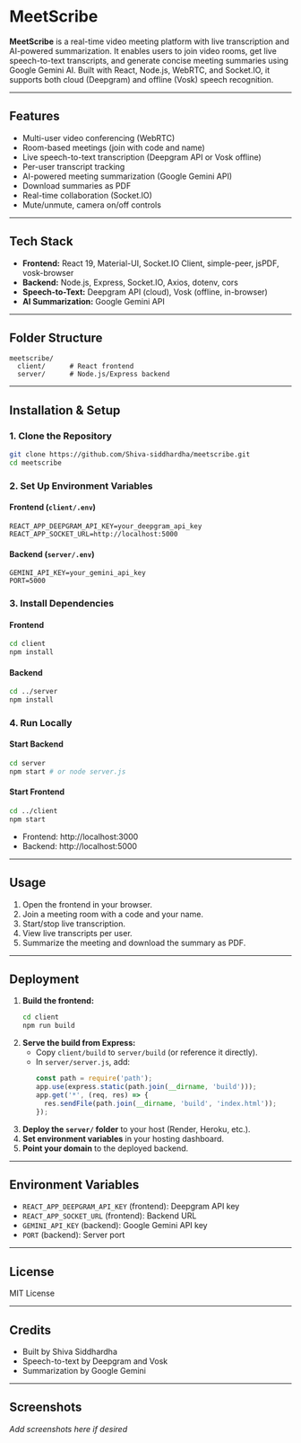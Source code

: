 # MeetScribe

**MeetScribe** is a real-time video meeting platform with live transcription and AI-powered summarization. It enables users to join video rooms, get live speech-to-text transcripts, and generate concise meeting summaries using Google Gemini AI. Built with React, Node.js, WebRTC, and Socket.IO, it supports both cloud (Deepgram) and offline (Vosk) speech recognition.

---

## Features

- Multi-user video conferencing (WebRTC)
- Room-based meetings (join with code and name)
- Live speech-to-text transcription (Deepgram API or Vosk offline)
- Per-user transcript tracking
- AI-powered meeting summarization (Google Gemini API)
- Download summaries as PDF
- Real-time collaboration (Socket.IO)
- Mute/unmute, camera on/off controls

---

## Tech Stack

- **Frontend:** React 19, Material-UI, Socket.IO Client, simple-peer, jsPDF, vosk-browser
- **Backend:** Node.js, Express, Socket.IO, Axios, dotenv, cors
- **Speech-to-Text:** Deepgram API (cloud), Vosk (offline, in-browser)
- **AI Summarization:** Google Gemini API

---

## Folder Structure

```
meetscribe/
  client/      # React frontend
  server/      # Node.js/Express backend
```

---

## Installation & Setup

### 1. Clone the Repository
```bash
git clone https://github.com/Shiva-siddhardha/meetscribe.git
cd meetscribe
```

### 2. Set Up Environment Variables

#### **Frontend (`client/.env`)**
```
REACT_APP_DEEPGRAM_API_KEY=your_deepgram_api_key
REACT_APP_SOCKET_URL=http://localhost:5000
```

#### **Backend (`server/.env`)**
```
GEMINI_API_KEY=your_gemini_api_key
PORT=5000
```

### 3. Install Dependencies

#### **Frontend**
```bash
cd client
npm install
```

#### **Backend**
```bash
cd ../server
npm install
```

### 4. Run Locally

#### **Start Backend**
```bash
cd server
npm start # or node server.js
```

#### **Start Frontend**
```bash
cd ../client
npm start
```

- Frontend: http://localhost:3000
- Backend: http://localhost:5000

---

## Usage

1. Open the frontend in your browser.
2. Join a meeting room with a code and your name.
3. Start/stop live transcription.
4. View live transcripts per user.
5. Summarize the meeting and download the summary as PDF.

---

## Deployment

1. **Build the frontend:**
   ```bash
   cd client
   npm run build
   ```
2. **Serve the build from Express:**
   - Copy `client/build` to `server/build` (or reference it directly).
   - In `server/server.js`, add:
     ```js
     const path = require('path');
     app.use(express.static(path.join(__dirname, 'build')));
     app.get('*', (req, res) => {
       res.sendFile(path.join(__dirname, 'build', 'index.html'));
     });
     ```
3. **Deploy the `server/` folder** to your host (Render, Heroku, etc.).
4. **Set environment variables** in your hosting dashboard.
5. **Point your domain** to the deployed backend.

---

## Environment Variables

- `REACT_APP_DEEPGRAM_API_KEY` (frontend): Deepgram API key
- `REACT_APP_SOCKET_URL` (frontend): Backend URL
- `GEMINI_API_KEY` (backend): Google Gemini API key
- `PORT` (backend): Server port

---

## License

MIT License

---

## Credits
- Built by Shiva Siddhardha
- Speech-to-text by Deepgram and Vosk
- Summarization by Google Gemini

---

## Screenshots
*Add screenshots here if desired* 